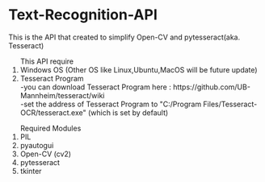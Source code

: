 # Text-Recognition-API
This is the API that created to simplify Open-CV and pytesseract(aka. Tesseract)

<ol>This API require
	<li>Windows OS (Other OS like Linux,Ubuntu,MacOS will be future update)</li>
	<li>Tesseract Program<br>
		-you can download Tesseract Program here : https://github.com/UB-Mannheim/tesseract/wiki<br>
		-set the address of Tesseract Program to "C:/Program Files/Tesseract-OCR/tesseract.exe" (which is set by default)<br>
	</li>
</ol>
<ol>Required Modules
<li>PIL</li>
<li>pyautogui</li>
<li>Open-CV (cv2)</li>
<li>pytesseract</li>
<li>tkinter</li>
</ol>
